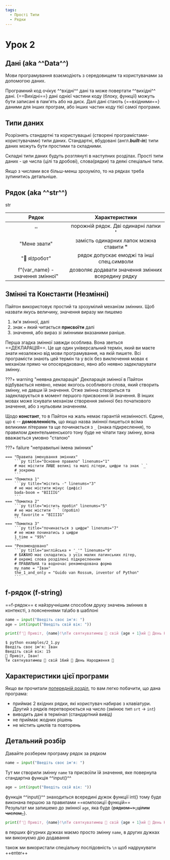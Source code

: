 ```yaml
---
tags:
  - Прості Типи
  - Рядки
---
```


# Урок 2

##  Дані (aka ^^Data^^)
Мови програмування взаємодіють з середовищем та користувачами за допомогою даних.

Програмний код очікує ^^вхідні^^ дані та може повертати ^^вихідні^^ дані.
{==Вихідні==} дані однієї частини коду (блоку, функції) можуть бути записані в пам'ять або на диск.
Далі дані стають {==вхідними==} даними для інших програм, або інших частин коду тієї самої програми.

## Типи даних

Розрізнять стандартні та користувацькі (створені програмістами-користувачами) типи даних.
Стандартні, вбудовані (англ.***built-in***) типи даних можуть бути простими та складними.

Складні типи даних будуть розглянуті в наступних розділах.
Прості типи даних - це числа (цілі та дробові), слова(рядки) та деякі спеціальні типи.

Якщо з числами все більш-менш зрозуміло, то на рядках треба зупинитись детальніше.

## Рядок (aka ^^str^^)
str

| Рядок       | Характеристики                             |
| :---------: | :----------------------------------------: |
| ''          | порожній рядок. Дві одинарні лапки **'**   |
| "Мене звати"| замість одинарних лапок можна ставити **"**|
| "🤖 я\tробот"| рядок допускає емоджі та інші спец.символи| 
| f"{var_name} - значення змінної"| дозволяє додавати значення змінних всередину рядку |

## Змінні та Константи (Незмінні)

Пайтон використовує простий та зрозумілий механізм змінних. Щоб назвати якусь величину, значення виразу ми пишемо

1. ім'я змінної, далі
2. знак `=` який читається **присвоїти** далі
3. значення, або вираз зі змінними вказаними раніше.

Перша згадка змінної завжди особлива. Вона зветься ==ДЕКЛАРАЦІЯ==. Це ще один універсальний термін, який ви маєте знати незалежно від мови програмування, на якій пишете. Всі програмісти знають цей термін та у всіх без виключення мовах є механізм прямо чи опосередковано, явно або неявно задекларувати змінну.  

???+ warning "неявна декларація"
    Декларація змінної в Пайтон відбувається неявно, немає якогось особливого слова, який створить змінну, не давши їй значення. Отже змінна створиться та задекларується в момент першого присвоєння їй значення. В інших мовах може існувати механізм створення змінної без початкового значення, або з нульовим значенням.

Щодо **констант**, то в Пайтон на жаль немає гарантій незмінності. Єдине, що є -- **домовленність**, що якщо назва змінної пишеться всіма великими літерами та ще починається з `_` (знака підкреслення), то правилом джентельменського тону буде не чіпати таку змінну, вона вважається умовно "сталою"

???+ failure "неправильні імена змінних"

    === "Правила іменування змінних"
        ```py title="Основне правило" linenums="1"
        # має містити ЛИШЕ великі та малі літери, цифри та знак `_`
        # зокрема
        ```
    === "Помилка 1"
        ```py title="містить -" linenums="3"
        # не має містити мінус (дифіс)
        bada-boom = "BIIIIG"
        ```
    === "Помилка 2"
        ```py title="містить пробіл" linenums="5"
        # не має містити ` ` (пробіл)
        my favorite = "BIIIIG"
        ```
    === "Помилка 3"
        ```py title="починається з цифри" linenums="7"
        # не може починатись з цифри
        1_time = "95%"
        ```
    === "Рекомендовано"
        ```py title="англійська + '_'" linenums="9"
        # БАЖАНО має складатись з усіх малих латинських літер,
        # окремі слова розділені підкресленням
        # ПРАВИЛЬНА та водночас рекомендована форма
        my_name = "Іван"
        the_1_and_only = "Guido van Rossum, inventor of Python"
        ```

## f-рядок (f-string)
==f-рядок== є найзручнішим способом друку значень змінних в контексті, з поясненнями та\або в шаблоні
```py title="приклад використання f-рядків" linenums="1"
name = input("Введіть своє ім'я: ")
age = int(input("Введіть свій вік: "))

print(f'👋 Привіт, {name}!\nТи святкуватимеш 🥳 свій {age + 1}ий 🎉 День Народження 🎂')
```
<!-- termynal -->
```
$ python examples/2_1.py
Введіть своє ім'я: Іван
Введіть свій вік: 15
👋 Привіт, Іван!
Ти святкуватимеш 🥳 свій 16ий 🎉 День Народження 🎂
```
## Характеристики цієї програми
Якщо ви прочитали [попередній розділ](../../fundamentals/#input-and-output-aka-io), то вам легко побачити, що дана програма:

- приймає 2 вхідних рядки, які користувач набирає з клавіатури. Другий з рядків перетворюється на число (змінює тип `srt` -> `int`)
- виводить дані в термінал (стандартний вивід)
- не приймає жодних рішень
- не містить циклів та повторень

## Детальний розбір
Давайте розберем програму рядок за рядком
```py title="Ввід рядку (тип str)" linenums="1"
name = input("Введіть своє ім'я: ")
```
Тут ми створили змінну `name` та присвоїли їй значення, яке повернула стандартна функція ^^input()^^  

```py title="str з подальшим перетворенням в число (int) " linenums="2"
age = int(input("Введіть свій вік: "))
```
функція ^^input()^^ знаходиться всередині дужок функції int() тому буде виконана першою за правилами ==композиції функцій==  
Результат ми запишемо до змінної `age`, яка буде {~~рядком~>_цілим числом\_~~}.
```py title="друк f-рядку. Зверніть увагу на фігурні дужки" linenums="4"
print(f'👋 Привіт, {name}!\nТи святкуватимеш 🥳 свій {age + 1}ий 🎉 День Народження 🎂')
```
в перших фігурних дужках маємо просто змінну `name`, в других дужках ми виконуємо дію додавання

також ми використали спеціальну послідовність `\n` щоб надрукувати ++enter++